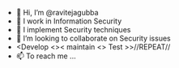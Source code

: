 - 👋 Hi, I’m @ravitejagubba
- 👀 I work in Information Security
- 🌱 I implement Security techniques
- 💞️ I’m looking to collaborate on Security issues
- <Develop <>< maintain <> Test >>//REPEAT//
- 📫 To reach me ...

<!---
ravitejagubba/ravitejagubba is a ✨ special ✨ repository because its `README.md` (this file) appears on your GitHub profile.
You can click the Preview link to take a look at your changes.
--->
